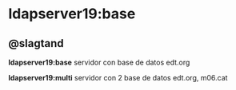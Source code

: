 # ldapserver19:base

## @slagtand



**ldapserver19:base** servidor con base de datos edt.org

**ldapserver19:multi** servidor con 2 base de datos edt.org, m06.cat







